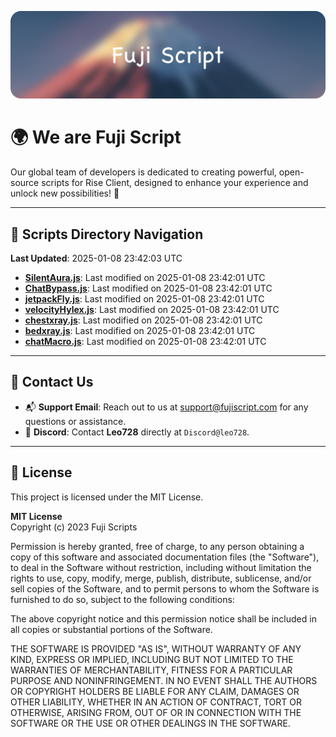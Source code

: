 ![Banner](.github/b.webp)

# 🌍 **We are Fuji Script**

Our global team of developers is dedicated to creating powerful, open-source scripts for Rise Client, designed to enhance your experience and unlock new possibilities! 🌟

---
<!-- SCRIPTS_NAVIGATION_START -->
## 📂 **Scripts Directory Navigation**

**Last Updated**: 2025-01-08 23:42:03 UTC

- **[SilentAura.js](scripts/SilentAura.js)**: Last modified on 2025-01-08 23:42:01 UTC
- **[ChatBypass.js](scripts/ChatBypass.js)**: Last modified on 2025-01-08 23:42:01 UTC
- **[jetpackFly.js](scripts/jetpackFly.js)**: Last modified on 2025-01-08 23:42:01 UTC
- **[velocityHylex.js](scripts/velocityHylex.js)**: Last modified on 2025-01-08 23:42:01 UTC
- **[chestxray.js](scripts/chestxray.js)**: Last modified on 2025-01-08 23:42:01 UTC
- **[bedxray.js](scripts/bedxray.js)**: Last modified on 2025-01-08 23:42:01 UTC
- **[chatMacro.js](scripts/chatMacro.js)**: Last modified on 2025-01-08 23:42:01 UTC

<!-- SCRIPTS_NAVIGATION_END -->

---

## 💬 **Contact Us**  
- 📬 **Support Email**: Reach out to us at [support@fujiscript.com](mailto:support@fujiscript.com) for any questions or assistance.  
- 💬 **Discord**: Contact **Leo728** directly at `Discord@leo728`.

---

## 📜 **License**

This project is licensed under the MIT License.  

**MIT License**  
Copyright (c) 2023 Fuji Scripts  

Permission is hereby granted, free of charge, to any person obtaining a copy of this software and associated documentation files (the "Software"), to deal in the Software without restriction, including without limitation the rights to use, copy, modify, merge, publish, distribute, sublicense, and/or sell copies of the Software, and to permit persons to whom the Software is furnished to do so, subject to the following conditions:  

The above copyright notice and this permission notice shall be included in all copies or substantial portions of the Software.  

THE SOFTWARE IS PROVIDED "AS IS", WITHOUT WARRANTY OF ANY KIND, EXPRESS OR IMPLIED, INCLUDING BUT NOT LIMITED TO THE WARRANTIES OF MERCHANTABILITY, FITNESS FOR A PARTICULAR PURPOSE AND NONINFRINGEMENT. IN NO EVENT SHALL THE AUTHORS OR COPYRIGHT HOLDERS BE LIABLE FOR ANY CLAIM, DAMAGES OR OTHER LIABILITY, WHETHER IN AN ACTION OF CONTRACT, TORT OR OTHERWISE, ARISING FROM, OUT OF OR IN CONNECTION WITH THE SOFTWARE OR THE USE OR OTHER DEALINGS IN THE SOFTWARE.  
